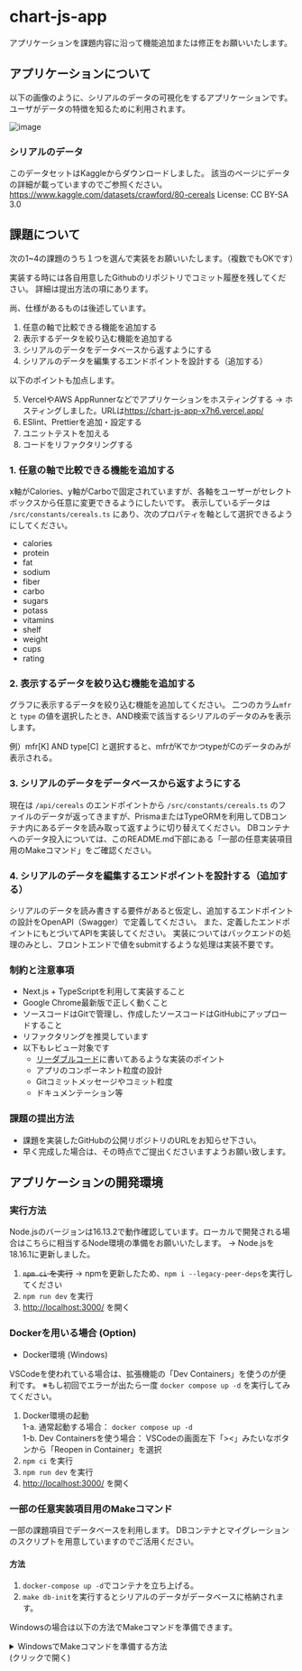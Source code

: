 # chart-js-app

アプリケーションを課題内容に沿って機能追加または修正をお願いいたします。

## アプリケーションについて

以下の画像のように、シリアルのデータの可視化をするアプリケーションです。
ユーザがデータの特徴を知るために利用されます。

![image](https://user-images.githubusercontent.com/37053383/211444776-b74c6554-5249-42f9-8a32-1abd64f1e3c1.png)

### シリアルのデータ

このデータセットはKaggleからダウンロードしました。
該当のページにデータの詳細が載っていますのでご参照ください。
<https://www.kaggle.com/datasets/crawford/80-cereals>
License: CC BY-SA 3.0

## 課題について

次の1~4の課題のうち１つを選んで実装をお願いいたします。（複数でもOKです）

実装する時には各自用意したGithubのリポジトリでコミット履歴を残してください。
詳細は提出方法の項にあります。

尚、仕様があるものは後述しています。

1. 任意の軸で比較できる機能を追加する
2. 表示するデータを絞り込む機能を追加する
3. シリアルのデータをデータベースから返すようにする
4. シリアルのデータを編集するエンドポイントを設計する（追加する）

以下のポイントも加点します。

5. VercelやAWS AppRunnerなどでアプリケーションをホスティングする → ホスティングしました。URLは<https://chart-js-app-x7h6.vercel.app/>
6. ESlint、Prettierを追加・設定する
7. ユニットテストを加える
8. コードをリファクタリングする

### 1. 任意の軸で比較できる機能を追加する

x軸がCalories、y軸がCarboで固定されていますが、各軸をユーザーがセレクトボックスから任意に変更できるようにしたいです。
表示しているデータは `/src/constants/cereals.ts` にあり、次のプロパティを軸として選択できるようにしてください。

- calories
- protein
- fat
- sodium
- fiber
- carbo
- sugars
- potass
- vitamins
- shelf
- weight
- cups
- rating

### 2. 表示するデータを絞り込む機能を追加する

グラフに表示するデータを絞り込む機能を追加してください。
二つのカラム`mfr` と `type` の値を選択したとき、AND検索で該当するシリアルのデータのみを表示します。

例）mfr[K] AND type[C] と選択すると、mfrがKでかつtypeがCのデータのみが表示される。

### 3. シリアルのデータをデータベースから返すようにする

現在は `/api/cereals` のエンドポイントから `/src/constants/cereals.ts` のファイルのデータが返ってきますが、PrismaまたはTypeORMを利用してDBコンテナ内にあるデータを読み取って返すように切り替えてください。
DBコンテナへのデータ投入については、このREADME.md下部にある「一部の任意実装項目用のMakeコマンド」をご確認ください。

### 4. シリアルのデータを編集するエンドポイントを設計する（追加する）

シリアルのデータを読み書きする要件があると仮定し、追加するエンドポイントの設計をOpenAPI（Swagger）で定義してください。
また、定義したエンドポイントにもとづいてAPIを実装してください。
実装についてはバックエンドの処理のみとし、フロントエンドで値をsubmitするような処理は実装不要です。

### 制約と注意事項

- Next.js + TypeScriptを利用して実装すること
- Google Chrome最新版で正しく動くこと
- ソースコードはGitで管理し、作成したソースコードはGitHubにアップロードすること
- リファクタリングを推奨しています
- 以下もレビュー対象です
  - [リーダブルコード](https://www.oreilly.co.jp/books/9784873115658/)に書いてあるような実装のポイント
  - アプリのコンポーネント粒度の設計
  - Gitコミットメッセージやコミット粒度
  - ドキュメンテーション等

### 課題の提出方法

- 課題を実装したGitHubの公開リポジトリのURLをお知らせ下さい。
- 早く完成した場合は、その時点でご提出くださいますようお願い致します。

## アプリケーションの開発環境

### 実行方法

Node.jsのバージョンは16.13.2で動作確認しています。ローカルで開発される場合はこちらに相当するNode環境の準備をお願いいたします。
→ Node.jsを18.16.1に更新しました。

1. ~~`npm ci` を実行~~ → npmを更新したため、`npm i --legacy-peer-deps`を実行してください
2. `npm run dev` を実行
3. <http://localhost:3000/> を開く

### Dockerを用いる場合 (Option)

- Docker環境 (Windows)

VSCodeを使われている場合は、拡張機能の「Dev Containers」を使うのが便利です。
※もし初回でエラーが出たら一度 `docker compose up -d` を実行してみてください。

1. Docker環境の起動 <br>
   1-a. 通常起動する場合： `docker compose up -d` <br>
   1-b. Dev Containersを使う場合： VSCodeの画面左下「><」みたいなボタンから「Reopen in Container」を選択 <br>
1. `npm ci` を実行
1. `npm run dev` を実行
1. <http://localhost:3000/> を開く

### 一部の任意実装項目用のMakeコマンド

一部の課題項目でデータベースを利用します。
DBコンテナとマイグレーションのスクリプトを用意していますのでご活用ください。

#### 方法

1. `docker-compose up -d`でコンテナを立ち上げる。
2. `make db-init`を実行するとシリアルのデータがデータベースに格納されます。

Windowsの場合は以下の方法でMakeコマンドを準備できます。

<details>
<summary>WindowsでMakeコマンドを準備する方法 <br> (クリックで開く)</summary>

Windows11で動作確認してます。

1. [Make for Windows](https://gnuwin32.sourceforge.net/packages/make.htm)からMakeのインストールファイルをダウンロードする。
   ![image](https://user-images.githubusercontent.com/37053383/211447419-739f556a-fd79-4a6e-888f-a11ead2f79a0.png)
2. ダウンロードしたファイルをインストールする
3. 環境変数にmake.exeのファイルパスを追加する。
   例：`C:\Program Files (x86)\GnuWin32\bin`

Makeインストールの方法は[こちら](https://camedphone.com/archives/1192)の記事が詳細で参考となります。

```sh
# PowerShellでの実行結果
PS C:\...\chart-js-app> make db-init
docker compose exec db psql -U postgres -d chart_js_app -f /workspace/db/init.sqlCREATE TABLE
docker compose exec db psql -U postgres -d chart_js_app -c "\COPY cereals FROM '/workspace/db/cereals.csv' DELIMITER ',' CSV HEADER;"
COPY 77
docker compose exec db psql -U postgres -d chart_js_app -c "ALTER TABLE cereals ADD id serial PRIMARY KEY;"ALTER TABLE
```

</details>
